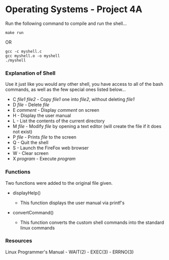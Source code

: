 # Operating Systems - Project 4A

Run the following command to compile and run the shell...

	make run

OR

	gcc -c myshell.c
	gcc myshell.o -o myshell
	./myshell


### Explanation of Shell
Use it just like you would any other shell, you have access to
all of the bash commands, as well as the few special ones
listed below...

- C *file1 file2* - Copy *file1* one into *file2*, without deleting *file1*
- D *file*        - Delete *file*
- E *comment*     - Display *comment* on screen
- H               - Display the user manual
- L               - List the contents of the current directory
- M *file*        - Modify *file* by opening a text editor (will create the file if it does not exist)
- P *file*        - Prints *file* to the screen
- Q               - Quit the shell
- S               - Launch the FireFox web browser
- W               - Clear screen
- X *program*     - Execute *program*


### Functions
Two functions were added to the original file given.

- displayHelp()
	- This function displays the user manual via printf's

- convertCommand()
	- This function converts the custom shell commands into the standard linux commands

### Resources
Linux Programmer's Manual
	- WAIT(2)
	- EXEC(3)
	- ERRNO(3)
